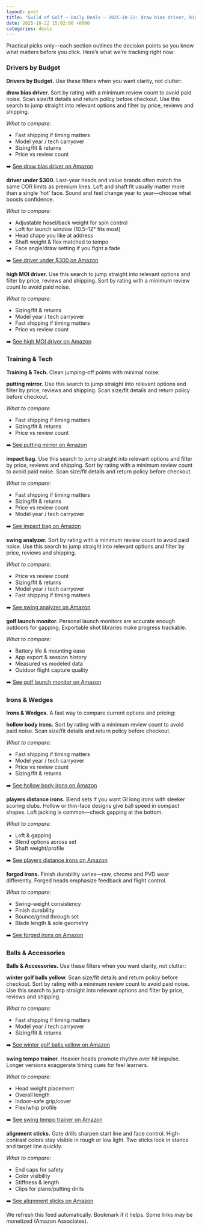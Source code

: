 ```yaml
---
layout: post
title: "Guild of Golf — Daily Deals — 2025-10-22: draw bias driver, high moi driver, putting mirror"
date: 2025-10-22 15:02:00 +0000
categories: deals
---
```


<!-- sig:3bbf3bd3 -->

Practical picks only—each section outlines the decision points so you know what matters before you click. Here’s what we’re tracking right now:

### Drivers by Budget

**Drivers by Budget.** Use these filters when you want clarity, not clutter:

**draw bias driver.** Sort by rating with a minimum review count to avoid paid noise. Scan size/fit details and return policy before checkout. Use this search to jump straight into relevant options and filter by price, reviews and shipping.

_What to compare:_
- Fast shipping if timing matters
- Model year / tech carryover
- Sizing/fit & returns
- Price vs review count

➡️  [See draw bias driver on Amazon](https://www.amazon.com/s?k=draw%20bias%20driver&tag=guildofgolfde-20)

**driver under $300.** Last-year heads and value brands often match the same COR limits as premium lines. Loft and shaft fit usually matter more than a single ‘hot’ face. Sound and feel change year to year—choose what boosts confidence.

_What to compare:_
- Adjustable hosel/back weight for spin control
- Loft for launch window (10.5–12° fits most)
- Head shape you like at address
- Shaft weight & flex matched to tempo
- Face angle/draw setting if you fight a fade

➡️  [See driver under $300 on Amazon](https://www.amazon.com/s?k=driver%20under%20%24300&tag=guildofgolfde-20)

**high MOI driver.** Use this search to jump straight into relevant options and filter by price, reviews and shipping. Sort by rating with a minimum review count to avoid paid noise.

_What to compare:_
- Sizing/fit & returns
- Model year / tech carryover
- Fast shipping if timing matters
- Price vs review count

➡️  [See high MOI driver on Amazon](https://www.amazon.com/s?k=high%20MOI%20driver&tag=guildofgolfde-20)

### Training & Tech

**Training & Tech.** Clean jumping-off points with minimal noise:

**putting mirror.** Use this search to jump straight into relevant options and filter by price, reviews and shipping. Scan size/fit details and return policy before checkout.

_What to compare:_
- Fast shipping if timing matters
- Sizing/fit & returns
- Price vs review count

➡️  [See putting mirror on Amazon](https://www.amazon.com/s?k=putting%20mirror&tag=guildofgolfde-20)

**impact bag.** Use this search to jump straight into relevant options and filter by price, reviews and shipping. Sort by rating with a minimum review count to avoid paid noise. Scan size/fit details and return policy before checkout.

_What to compare:_
- Fast shipping if timing matters
- Sizing/fit & returns
- Price vs review count
- Model year / tech carryover

➡️  [See impact bag on Amazon](https://www.amazon.com/s?k=impact%20bag&tag=guildofgolfde-20)

**swing analyzer.** Sort by rating with a minimum review count to avoid paid noise. Use this search to jump straight into relevant options and filter by price, reviews and shipping.

_What to compare:_
- Price vs review count
- Sizing/fit & returns
- Model year / tech carryover
- Fast shipping if timing matters

➡️  [See swing analyzer on Amazon](https://www.amazon.com/s?k=swing%20analyzer&tag=guildofgolfde-20)

**golf launch monitor.** Personal launch monitors are accurate enough outdoors for gapping. Exportable shot libraries make progress trackable.

_What to compare:_
- Battery life & mounting ease
- App export & session history
- Measured vs modeled data
- Outdoor flight capture quality

➡️  [See golf launch monitor on Amazon](https://www.amazon.com/s?k=golf%20launch%20monitor&tag=guildofgolfde-20)

### Irons & Wedges

**Irons & Wedges.** A fast way to compare current options and pricing:

**hollow body irons.** Sort by rating with a minimum review count to avoid paid noise. Scan size/fit details and return policy before checkout.

_What to compare:_
- Fast shipping if timing matters
- Model year / tech carryover
- Price vs review count
- Sizing/fit & returns

➡️  [See hollow body irons on Amazon](https://www.amazon.com/s?k=hollow%20body%20irons&tag=guildofgolfde-20)

**players distance irons.** Blend sets if you want GI long irons with sleeker scoring clubs. Hollow or thin-face designs give ball speed in compact shapes. Loft jacking is common—check gapping at the bottom.

_What to compare:_
- Loft & gapping
- Blend options across set
- Shaft weight/profile

➡️  [See players distance irons on Amazon](https://www.amazon.com/s?k=players%20distance%20irons&tag=guildofgolfde-20)

**forged irons.** Finish durability varies—raw, chrome and PVD wear differently. Forged heads emphasize feedback and flight control.

_What to compare:_
- Swing-weight consistency
- Finish durability
- Bounce/grind through set
- Blade length & sole geometry

➡️  [See forged irons on Amazon](https://www.amazon.com/s?k=forged%20irons&tag=guildofgolfde-20)

### Balls & Accessories

**Balls & Accessories.** Use these filters when you want clarity, not clutter:

**winter golf balls yellow.** Scan size/fit details and return policy before checkout. Sort by rating with a minimum review count to avoid paid noise. Use this search to jump straight into relevant options and filter by price, reviews and shipping.

_What to compare:_
- Fast shipping if timing matters
- Model year / tech carryover
- Sizing/fit & returns

➡️  [See winter golf balls yellow on Amazon](https://www.amazon.com/s?k=winter%20golf%20balls%20yellow&tag=guildofgolfde-20)

**swing tempo trainer.** Heavier heads promote rhythm over hit impulse. Longer versions exaggerate timing cues for feel learners.

_What to compare:_
- Head weight placement
- Overall length
- Indoor-safe grip/cover
- Flex/whip profile

➡️  [See swing tempo trainer on Amazon](https://www.amazon.com/s?k=swing%20tempo%20trainer&tag=guildofgolfde-20)

**alignment sticks.** Gate drills sharpen start line and face control. High-contrast colors stay visible in rough or low light. Two sticks lock in stance and target line quickly.

_What to compare:_
- End caps for safety
- Color visibility
- Stiffness & length
- Clips for plane/putting drills

➡️  [See alignment sticks on Amazon](https://www.amazon.com/s?k=alignment%20sticks&tag=guildofgolfde-20)

We refresh this feed automatically. Bookmark if it helps. Some links may be monetized (Amazon Associates).
